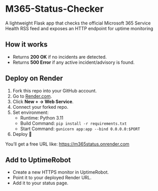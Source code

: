 # M365-Status-Checker

A lightweight Flask app that checks the official Microsoft 365 Service Health RSS feed and exposes an HTTP endpoint for uptime monitoring

## How it works
- Returns **200 OK** if no incidents are detected.
- Returns **500 Error** if any active incident/advisory is found.

## Deploy on Render
1. Fork this repo into your GitHub account.
2. Go to [Render.com](https://render.com).
3. Click **New + → Web Service**.
4. Connect your forked repo.
5. Set environment:
   - Runtime: Python 3.11
   - Build Command: `pip install -r requirements.txt`
   - Start Command: `gunicorn app:app --bind 0.0.0.0:$PORT`
6. Deploy 🚀

You’ll get a free URL like:
https://m365status.onrender.com

## Add to UptimeRobot
- Create a new HTTPS monitor in UptimeRobot.
- Point it to your deployed Render URL.
- Add it to your status page.
